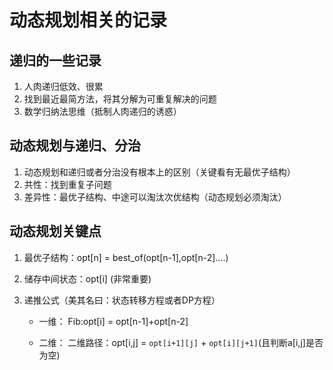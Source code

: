 # 动态规划相关的记录

  



## 递归的一些记录

1. 人肉递归低效、很累
2. 找到最近最简方法，将其分解为可重复解决的问题
3. 数学归纳法思维（抵制人肉递归的诱惑）







## 动态规划与递归、分治

1. 动态规划和递归或者分治没有根本上的区别（关键看有无最优子结构）
2. 共性：找到重复子问题
3. 差异性：最优子结构、中途可以淘汰次优结构（动态规划必须淘汰）



## 动态规划关键点

1. 最优子结构：opt[n] = best_of(opt[n-1],opt[n-2]....)

2. 储存中间状态：opt[i] (非常重要)

3. 递推公式（美其名曰：状态转移方程或者DP方程）

   * 一维：	Fib:opt[i] = opt[n-1]+opt[n-2]

   * 二维： 二维路径：opt[i,j] = `opt[i+1][j]` + `opt[i][j+1]`(且判断a[i,j]是否为空) 